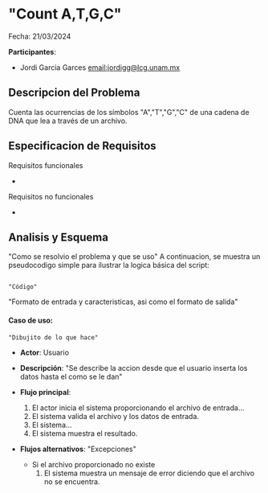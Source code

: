 # "Count A,T,G,C"

Fecha: 21/03/2024

**Participantes**:

- Jordi Garcia Garces <email:jordigg@lcg.unam.mx>

## Descripcion del Problema
Cuenta las ocurrencias de los símbolos "A","T","G","C" de una cadena de DNA que lea a través de un archivo. 


## Especificacion de Requisitos
Requisitos funcionales

-

Requisitos no funcionales

-



## Analisis y Esquema



"Como se resolvio el problema y que se uso"
A continuacion, se muestra un pseudocodigo simple para ilustrar la logica básica del script:

```

"Código"

```

"Formato de entrada y caracteristicas, asi como el formato de salida"


#### Caso de uso:

```
"Dibujito de lo que hace"

```

- **Actor**: Usuario
- **Descripción**: "Se describe la accion desde que el usuario inserta los datos hasta el como se le dan"
- **Flujo principal**:

	1. El actor inicia el sistema proporcionando el archivo de entrada...
	2. El sistema valida el archivo y los datos de entrada.
	3. El sistema...
	4. El sistema muestra el resultado.
	
- **Flujos alternativos**: "Excepciones"
	- Si el archivo proporcionado no existe
		1. El sistema muestra un mensaje de error diciendo que el archivo no se encuentra.
                
